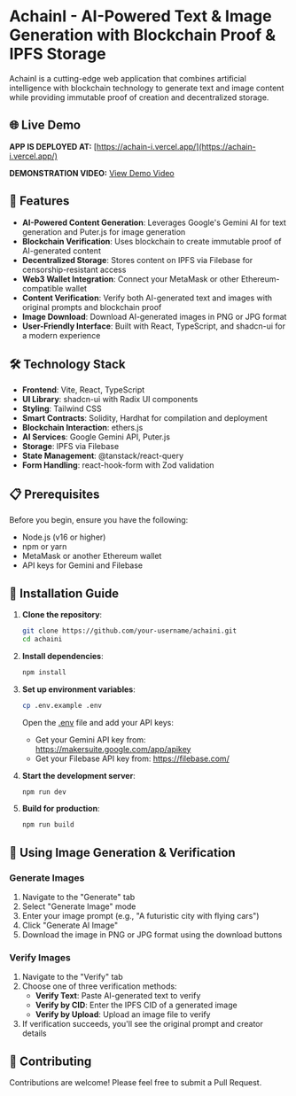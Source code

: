 # AchainI - AI-Powered Text & Image Generation with Blockchain Proof & IPFS Storage

AchainI is a cutting-edge web application that combines artificial intelligence with blockchain technology to generate text and image content while providing immutable proof of creation and decentralized storage.

## 🌐 Live Demo

**APP IS DEPLOYED AT:** [https://achain-i.vercel.app/](https://achain-i.vercel.app/)

**DEMONSTRATION VIDEO:** [View Demo Video](https://www.youtube.com/watch?v=5zMrzDIO_xc)

## 🚀 Features

- **AI-Powered Content Generation**: Leverages Google's Gemini AI for text generation and Puter.js for image generation
- **Blockchain Verification**: Uses blockchain to create immutable proof of AI-generated content
- **Decentralized Storage**: Stores content on IPFS via Filebase for censorship-resistant access
- **Web3 Wallet Integration**: Connect your MetaMask or other Ethereum-compatible wallet
- **Content Verification**: Verify both AI-generated text and images with original prompts and blockchain proof
- **Image Download**: Download AI-generated images in PNG or JPG format
- **User-Friendly Interface**: Built with React, TypeScript, and shadcn-ui for a modern experience

## 🛠️ Technology Stack

- **Frontend**: Vite, React, TypeScript
- **UI Library**: shadcn-ui with Radix UI components
- **Styling**: Tailwind CSS
- **Smart Contracts**: Solidity, Hardhat for compilation and deployment
- **Blockchain Interaction**: ethers.js
- **AI Services**: Google Gemini API, Puter.js
- **Storage**: IPFS via Filebase
- **State Management**: @tanstack/react-query
- **Form Handling**: react-hook-form with Zod validation

## 📋 Prerequisites

Before you begin, ensure you have the following:
- Node.js (v16 or higher)
- npm or yarn
- MetaMask or another Ethereum wallet
- API keys for Gemini and Filebase

## 📖 Installation Guide

1. **Clone the repository**:
   ```bash
   git clone https://github.com/your-username/achaini.git
   cd achaini
   ```

2. **Install dependencies**:
   ```bash
   npm install
   ```

3. **Set up environment variables**:
   ```bash
   cp .env.example .env
   ```
   Open the [.env](file:///c:/Users/shlok/repos/AchainI/.env) file and add your API keys:
   - Get your Gemini API key from: https://makersuite.google.com/app/apikey
   - Get your Filebase API key from: https://filebase.com/

4. **Start the development server**:
   ```bash
   npm run dev
   ```

5. **Build for production**:
   ```bash
   npm run build
   ```

## 🎨 Using Image Generation & Verification

### Generate Images
1. Navigate to the "Generate" tab
2. Select "Generate Image" mode
3. Enter your image prompt (e.g., "A futuristic city with flying cars")
4. Click "Generate AI Image"
5. Download the image in PNG or JPG format using the download buttons

### Verify Images
1. Navigate to the "Verify" tab
2. Choose one of three verification methods:
   - **Verify Text**: Paste AI-generated text to verify
   - **Verify by CID**: Enter the IPFS CID of a generated image
   - **Verify by Upload**: Upload an image file to verify
3. If verification succeeds, you'll see the original prompt and creator details

## 🤝 Contributing

Contributions are welcome! Please feel free to submit a Pull Request.
